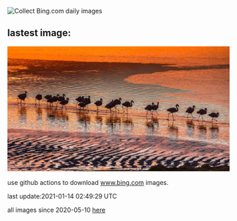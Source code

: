 ![Collect Bing.com daily images](https://github.com/counter2015/bing-daily-images/workflows/Collect%20Bing.com%20daily%20images/badge.svg)
## lastest image:
![](images/BolivianSummer.jpg)

use github actions to download www.bing.com images.

last update:2021-01-14 02:49:29 UTC

all images since 2020-05-10 [here](https://github.com/counter2015/bing-daily-images/tree/master/images) 
